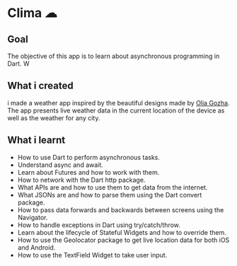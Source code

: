 


# Clima ☁

## Goal

The objective of this app is to learn about asynchronous programming in Dart. W


## What i created

i made a weather app inspired by the beautiful designs made by [Olia Gozha](https://dribbble.com/shots/4663154-). The app presents live weather data in the current location of the device as well as the weather for any city.


## What i learnt

- How to use Dart to perform asynchronous tasks.
- Understand async and await.
- Learn about Futures and how to work with them.
- How to network with the Dart http package.
- What APIs are and how to use them to get data from the internet.
- What JSONs are and how to parse them using the Dart convert package.
- How to pass data forwards and backwards between screens using the Navigator.
- How to handle exceptions in Dart using try/catch/throw.
- Learn about the lifecycle of Stateful Widgets and how to override them.
- How to use the Geolocator package to get live location data for both iOS and Android.
- How to use the TextField Widget to take user input.



